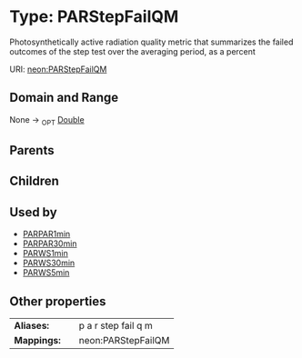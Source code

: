 
# Type: PARStepFailQM


Photosynthetically active radiation quality metric that summarizes the failed outcomes of the step test over the averaging period, as a percent

URI: [neon:PARStepFailQM](https://data.neonscience.org/PARStepFailQM)


## Domain and Range

None ->  <sub>OPT</sub> [Double](types/Double.md)

## Parents


## Children


## Used by

 * [PARPAR1min](PARPAR1min.md)
 * [PARPAR30min](PARPAR30min.md)
 * [PARWS1min](PARWS1min.md)
 * [PARWS30min](PARWS30min.md)
 * [PARWS5min](PARWS5min.md)

## Other properties

|  |  |  |
| --- | --- | --- |
| **Aliases:** | | p a r step fail q m |
| **Mappings:** | | neon:PARStepFailQM |

